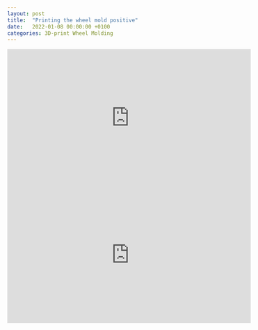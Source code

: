 ```yaml
---
layout: post
title:  "Printing the wheel mold positive"
date:   2022-01-08 00:00:00 +0100
categories: 3D-print Wheel Molding
---
```


<iframe width="560" height="315" src="https://www.youtube.com/embed/mB31Zgk0fEQ" title="YouTube video player" frameborder="0" allow="accelerometer; autoplay; clipboard-write; encrypted-media; gyroscope; picture-in-picture" allowfullscreen></iframe>


<iframe width="560" height="315" src="https://www.youtube.com/embed/P9p_h4zjc4Q" title="YouTube video player" frameborder="0" allow="accelerometer; autoplay; clipboard-write; encrypted-media; gyroscope; picture-in-picture" allowfullscreen></iframe>